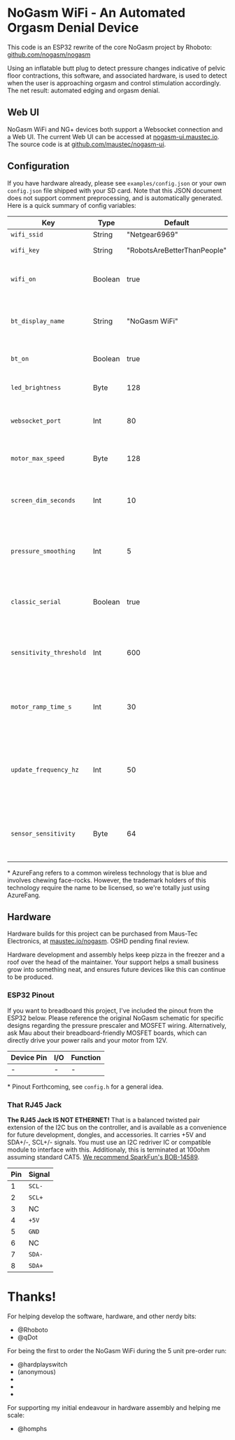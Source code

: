 # NoGasm WiFi - An Automated Orgasm Denial Device

This code is an ESP32 rewrite of the core NoGasm project by Rhoboto: [github.com/nogasm/nogasm](https://github.com/nogasm/nogasm)

Using an inflatable butt plug to detect pressure changes indicative of pelvic floor contractions, this
software, and associated hardware, is used to detect when the user is approaching orgasm and control
stimulation accordingly. The net result: automated edging and orgasm denial.

## Web UI

NoGasm WiFi and NG+ devices both support a Websocket connection and a Web UI. The current Web UI can be accessed
at [nogasm-ui.maustec.io](http://nogasm-ui.maustec.io). The source code is at [github.com/maustec/nogasm-ui](https://github.com/maustec/nogasm-ui).

## Configuration

If you have hardware already, please see `examples/config.json` or your own `config.json` file
shipped with your SD card. Note that this JSON document does not support comment preprocessing,
and is automatically generated. Here is a quick summary of config variables:

|Key|Type|Default|Note|
|---|----|---|---|
|`wifi_ssid`|String|"Netgear6969"|Your WiFi SSID|
|`wifi_key`|String|"RobotsAreBetterThanPeople"|Your WiFi Password.|
|`wifi_on`|Boolean|true|True to enable WiFi / Websocket server.|
|`bt_display_name`|String|"NoGasm WiFi"|AzureFang* device name, you might wanna change this.|
|`bt_on`|Boolean|true|True to enable the AzureFang connection.|
|`led_brightness`|Byte|128|LED Ring max brightness, only for NoGasm+.|
|`websocket_port`|Int|80|Port to listen for incoming Websocket connections.|
|`motor_max_speed`|Byte|128|Maximum speed for the motor in auto-ramp mode.|
|`screen_dim_seconds`|Int|10|Time, in seconds, before the screen dims. 0 to disable.|
|`pressure_smoothing`|Int|5|Number of samples to take an average of. Higher results in lag and lower resolution!|
|`classic_serial`|Boolean|true|Output classic NoGasm values over serial for backwards compatibility.|
|`sensitivity_threshold`|Int|600|The arousal threshold for orgasm detection. Lower = sooner cutoff.|
|`motor_ramp_time_s`|Int|30|The time it takes for the motor to reach `motor_max_speed` in auto ramp mode.|
|`update_frequency_hz`|Int|50|Update frequency for pressure readings and arousal steps. Higher = crash your serial monitor.|
|`sensor_sensitivity`|Byte|64|Analog pressure prescaling. Adjust this until the pressure is ~60-70%|

\* AzureFang refers to a common wireless technology that is blue and involves chewing face-rocks. However, the
   trademark holders of this technology require the name to be licensed, so we're totally just using AzureFang.

## Hardware

Hardware builds for this project can be purchased from Maus-Tec Electronics, at [maustec.io/nogasm](https://maustec.io/nogasm).
OSHD pending final review.

Hardware development and assembly helps keep pizza in the freezer and a roof over the head of the maintainer.
Your support helps a small business grow into something neat, and ensures future devices like this can continue
to be produced.

### ESP32 Pinout

If you want to breadboard this project, I've included the pinout from the ESP32 below. Please reference the original
NoGasm schematic for specific designs regarding the pressure prescaler and MOSFET wiring. Alternatively, ask Mau about
their breadboard-friendly MOSFET boards, which can directly drive your power rails and your motor from 12V.

|Device Pin|I/O|Function|
|---|---|---|
|-|-|-|

\* Pinout Forthcoming, see `config.h` for a general idea.

### That RJ45 Jack

**The RJ45 Jack IS NOT ETHERNET!** That is a balanced twisted pair extension of the I2C bus on the controller, and is available
as a convenience for future development, dongles, and accessories. It carries +5V and SDA+/-, SCL+/- signals. You must use an
I2C redriver IC or compatible module to interface with this. Additionaly, this is terminated at 100ohm assuming standard CAT5.
[We recommend SparkFun's BOB-14589](https://www.digikey.com/product-detail/en/sparkfun-electronics/BOB-14589/1568-1873-ND/9351349).

|Pin|Signal|
|---|---|
|1|`SCL-`|
|2|`SCL+`|
|3|NC|
|4|`+5V`|
|5|`GND`|
|6|NC|
|7|`SDA-`|
|8|`SDA+`|

# Thanks!

For helping develop the software, hardware, and other nerdy bits:

- @Rhoboto
- @qDot

For being the first to order the NoGasm WiFi during the 5 unit pre-order run:

- @hardplayswitch
- (anonymous)
- 
- 
- 

For supporting my initial endeavour in hardware assembly and helping me scale:

- @homphs
